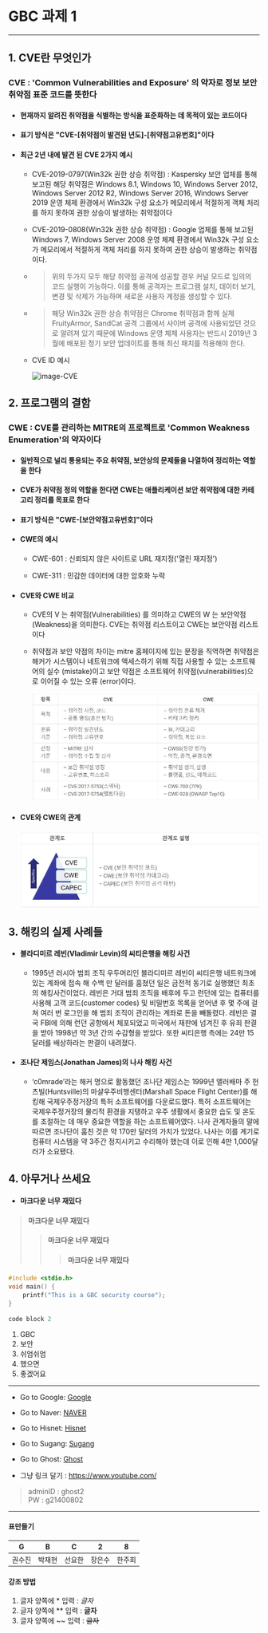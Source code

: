 # GBC 과제 1 

---
## 1. CVE란 무엇인가
### **CVE : 'Common Vulnerabilities and Exposure' 의 약자로 정보 보안 취약점 표준 코드를 뜻한다**

- #### **현재까지 알려진 취약점을 식별하는 방식을 표준화하는 데 목적이 있는 코드이다**
- #### **표기 방식은 "CVE-[취약점이 발견된 년도]-[취약점고유번호]"이다**
- #### **최근 2년 내에 발견 된 CVE 2가지 예시**
  - CVE-2019-0797(Win32k 권한 상승 취약점) : Kaspersky 보안 업체를 통해 보고된 해당 취약점은 Windows 8.1, Windows 10, Windows Server 2012, Windows Server 2012 R2, Windows Server 2016, Windows Server 2019 운영 체제 환경에서 Win32k 구성 요소가 메모리에서 적절하게 객체 처리를 하지 못하여 권한 상승이 발생하는 취약점이다
    
  - CVE-2019-0808(Win32k 권한 상승 취약점) : Google 업체를 통해 보고된 Windows 7, Windows Server 2008 운영 체제 환경에서 Win32k 구성 요소가 메모리에서 적절하게 객체 처리를 하지 못하여 권한 상승이 발생하는 취약점이다.
   
  - > 위의 두가지 모두 해당 취약점 공격에 성공할 경우 커널 모드로 임의의 코드 실행이 가능하다. 이를 통해 공격자는 프로그램 설치, 데이터 보기, 변경 및 삭제가 가능하며 새로운 사용자 계정을 생성할 수 있다.

  - > 해당 Win32k 권한 상승 취약점은 Chrome 취약점과 함께 실제 FruityArmor, SandCat 공격 그룹에서 사이버 공격에 사용되었던 것으로 알려져 있기 때문에 Windows 운영 체제 사용자는 반드시 2019년 3월에 배포된 정기 보안 업데이트를 통해 최신 패치를 적용해야 한다.

  - CVE ID 예시
     
      ![image-CVE](https://img1.daumcdn.net/thumb/R800x0/?scode=mtistory2&fname=https%3A%2F%2Ft1.daumcdn.net%2Fcfile%2Ftistory%2F2370933D54CAF55936)

## 2. 프로그램의 결함
### **CWE : CVE를 관리하는 MITRE의 프로젝트로 'Common Weakness Enumeration'의 약자이다**
- #### **일반적으로 널리 통용되는 주요 취약점, 보안상의 문제들을 나열하여 정리하는 역할을 한다**
- #### **CVE가 취약점 정의 역할을 한다면 CWE는 애플리케이션 보안 취약점에 대한 카테고리 정리를 목표로 한다**
- #### **표기 방식은 "CWE-[보안약점고유번호]"이다**
- #### **CWE의 예시**
  - CWE-601 : 신뢰되지 않은 사이트로 URL 재지정('열린 재지정')

  - CWE-311 : 민감한 데이터에 대한 암호화 누락

    

- #### **CVE와 CWE 비교**

  - CVE의 V 는 취약점(Vulnerabilities) 를 의미하고 CWE의 W 는 보안약점(Weakness)을 의미한다. CVE는 취약점 리스트이고 CWE는 보안약점 리스트이다

  - 취약점과 보안 약점의 차이는 mitre 홈페이지에 있는 문장을 직역하면 취약점은 해커가 시스템이나 네트워크에 액세스하기 위해 직접 사용할 수 있는 소프트웨어의 실수 (mistake)이고 보안 약점은 소프트웨어 취약점(vulnerabilities)으로 이어질 수 있는 오류 (error)이다.  

     ![image-compare](./compare.JPG)

- #### **CVE와 CWE의 관계**

     ![image-relation](./relation.JPG)

## 3. 해킹의 실제 사례들

  - #### **블라디미르 레빈(Vladimir Levin)의 씨티은행을 해킹 사건**
    - 1995년 러시아 범죄 조직 우두머리인 블라디미르 레빈이 씨티은행 네트워크에 있는 계좌에 접속 해 수백 만 달러를 훔쳤던 일은 금전적 동기로 실행했던 최초의 해킹사건이었다. 레빈은 거대 범죄 조직을 배후에 두고 런던에 있는 컴퓨터를 사용해 고객 코드(customer codes) 및 비밀번호 목록을 얻어낸 후 몇 주에 걸쳐 여러 번 로그인을 해 범죄 조직이 관리하는 계좌로 돈을 빼돌렸다. 레빈은 결국 FBI에 의해 런던 공항에서 체포되었고 미국에서 재판에 넘겨진 후 유죄 판결을 받아 1998년 약 3년 간의 수감형을 받았다. 또한 씨티은행 측에는 24만 15 달러를 배상하라는 판결이 내려졌다.
  
  - #### **조나단 제임스(Jonathan James)의 나사 해킹 사건**  
    - ‘c0mrade’라는 해커 명으로 활동했던 조나단 제임스는 1999년 앨러배마 주 헌츠빌(Huntsville)의 마샬우주비행센터(Marshall Space Flight Center)를 해킹해 국제우주정거장의 특허 소프트웨어를 다운로드했다. 특허 소프트웨어는 국제우주정거장의 물리적 환경을 지탱하고 우주 생활에서 중요한 습도 및 온도를 조절하는 데 매우 중요한 역할을 하는 소프트웨어였다. 나사 관계자들의 말에 따르면 조나단이 훔친 것은 약 170만 달러의 가치가 있었다. 나사는 이를 계기로 컴퓨터 시스템을 약 3주간 정지시키고 수리해야 했는데 이로 인해 4만 1,000달러가 소요됐다.


## 4. 아무거나 쓰세요

- #### 마크다운 너무 재밌다
> #### 마크다운 너무 재밌다
>> #### 마크다운 너무 재밌다
>>> #### 마크다운 너무 재밌다

```c
#include <stdio.h>
void main() {
    printf("This is a GBC security course");
}

```

```c
code block 2
```
1. GBC
2. 보안
3. 쉬엄쉬엄
4. 했으면
5. 좋겠어요

------------------ 
- Go to Google: [Google](https://www.google.com/)

- Go to Naver: [NAVER](https://www.naver.com/)

- Go to Hisnet: [Hisnet](https://hisnet.handong.edu/)

- Go to Sugang: [Sugang](http://sugang.handong.edu/)

- Go to Ghost: [Ghost](http://ghostogether.club/)

- 그냥 링크 달기 : <https://www.youtube.com/> 
> adminID : ghost2  
> PW : g21400802
------------------ 

#### 표만들기

G | B | C | 2 | 8 
--- | --- | --- | --- | --- 
권수진 | 박재현 | 선요한 | 장은수 | 한주희

#### 강조 방법

1. 글자 양쪽에 * 입력 : *글자*
2. 글자 양쪽에 ** 입력 : **글자**
3. 글자 양쪽에 ~~ 입력 : ~~글자~~



